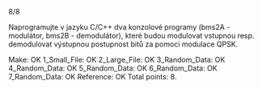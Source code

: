8/8

Naprogramujte v jazyku C/C++ dva konzolové programy (bms2A - modulátor, bms2B - demodulátor), které budou modulovat vstupnou resp. demodulovat výstupnou postupnost bitů za pomoci modulace QPSK.

Make: OK
1_Small_File: OK
2_Large_File: OK
3_Random_Data: OK
4_Random_Data: OK
5_Random_Data: OK
6_Random_Data: OK
7_Random_Data: OK
Reference: OK
Total points: 8.